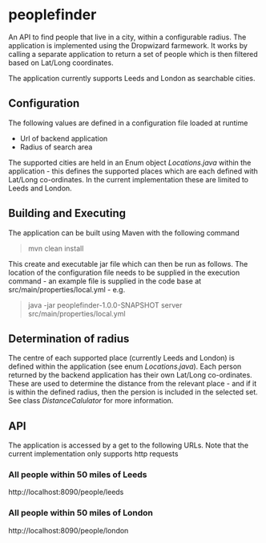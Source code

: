 # peoplefinder

An API to find people that live in a city, within a configurable radius. The application is implemented using the Dropwizard farmework. It works by calling a separate application to return a set of people which is then filtered based on Lat/Long coordinates.

The application currently supports Leeds and London as searchable cities.

## Configuration
The following values are defined in a configuration file loaded at runtime

* Url of backend application
* Radius of search area

The supported cities are held in an Enum object _Locations.java_ within the application - this defines the supported places which are each defined with Lat/Long co-ordinates. In the current implementation these are limited to Leeds and London.

## Building and Executing

The application can be built using Maven with the following command

> mvn clean install

This create and executable jar file which can then be run as follows. The location of the configuration file needs to be supplied in the execution command - an example file is supplied in the code base at src/main/properties/local.yml - e.g.

> java -jar peoplefinder-1.0.0-SNAPSHOT server src/main/properties/local.yml

## Determination of radius

The centre of each supported place (currently Leeds and London) is defined within the application (see enum _Locations.java_). Each person returned by the backend application has their own Lat/Long co-ordinates. These are used to determine the distance from the relevant place - and if it is within the defined radius, then the persion is included in the selected set. See class _DistanceCalulator_ for more information.

## API
The application is accessed by a get to the following URLs. Note that the current implementation only supports http requests

### All people within 50 miles of Leeds

http://localhost:8090/people/leeds

### All people within 50 miles of London

http://localhost:8090/people/london
